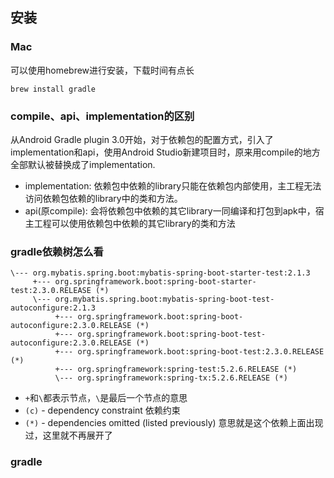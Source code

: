 ## 安装

### Mac

可以使用homebrew进行安装，下载时间有点长

```
brew install gradle
```

### compile、api、implementation的区别

从Android Gradle plugin 3.0开始，对于依赖包的配置方式，引入了implementation和api，使用Android Studio新建项目时，原来用compile的地方全部默认被替换成了implementation.

- implementation: 依赖包中依赖的library只能在依赖包内部使用，主工程无法访问依赖包依赖的library中的类和方法。
- api(原compile): 会将依赖包中依赖的其它library一同编译和打包到apk中，宿主工程可以使用依赖包中依赖的其它library的类和方法

### gradle依赖树怎么看

```
\--- org.mybatis.spring.boot:mybatis-spring-boot-starter-test:2.1.3
     +--- org.springframework.boot:spring-boot-starter-test:2.3.0.RELEASE (*)
     \--- org.mybatis.spring.boot:mybatis-spring-boot-test-autoconfigure:2.1.3
          +--- org.springframework.boot:spring-boot-autoconfigure:2.3.0.RELEASE (*)
          +--- org.springframework.boot:spring-boot-test-autoconfigure:2.3.0.RELEASE (*)
          +--- org.springframework.boot:spring-boot-test:2.3.0.RELEASE (*)
          +--- org.springframework:spring-test:5.2.6.RELEASE (*)
          \--- org.springframework:spring-tx:5.2.6.RELEASE (*)
```

- `+`和`\`都表示节点，`\`是最后一个节点的意思
- `(c)` - dependency constraint 依赖约束
- `(*)` - dependencies omitted (listed previously) 意思就是这个依赖上面出现过，这里就不再展开了

### gradle

